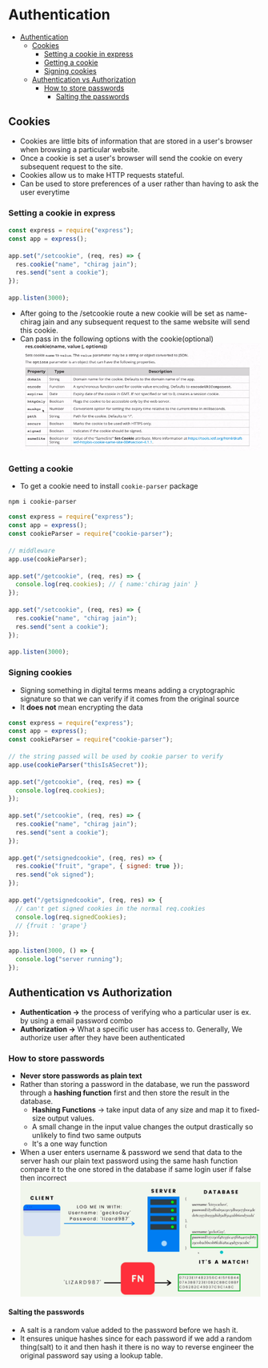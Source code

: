 # Authentication

- [Authentication](#authentication)
  - [Cookies](#cookies)
    - [Setting a cookie in express](#setting-a-cookie-in-express)
    - [Getting a cookie](#getting-a-cookie)
    - [Signing cookies](#signing-cookies)
  - [Authentication vs Authorization](#authentication-vs-authorization)
    - [How to store passwords](#how-to-store-passwords)
      - [Salting the passwords](#salting-the-passwords)

## Cookies

- Cookies are little bits of information that are stored in a user's browser when browsing a particular website.
- Once a cookie is set a user's browser will send the cookie on every subsequent request to the site.
- Cookies allow us to make HTTP requests stateful.
- Can be used to store preferences of a user rather than having to ask the user everytime

### Setting a cookie in express

```javascript
const express = require("express");
const app = express();

app.set("/setcookie", (req, res) => {
  res.cookie("name", "chirag jain");
  res.send("sent a cookie");
});

app.listen(3000);
```

- After going to the /setcookie route a new cookie will be set as name-chirag jain and any subsequent request to the same website will send this cookie.
- Can pass in the following options with the cookie(optional)
  ![](./diagrams/authentication/cookieoptions.png)

### Getting a cookie

- To get a cookie need to install `cookie-parser` package

```
npm i cookie-parser
```

```javascript
const express = require("express");
const app = express();
const cookieParser = require("cookie-parser");

// middleware
app.use(cookieParser);

app.set("/getcookie", (req, res) => {
  console.log(req.cookies); // { name:'chirag jain' }
});

app.set("/setcookie", (req, res) => {
  res.cookie("name", "chirag jain");
  res.send("sent a cookie");
});

app.listen(3000);
```

### Signing cookies

- Signing something in digital terms means adding a cryptographic signature so that we can verify if it comes from the original source
- It **does not** mean encrypting the data

```javascript
const express = require("express");
const app = express();
const cookieParser = require("cookie-parser");

// the string passed will be used by cookie parser to verify
app.use(cookieParser("thisIsASecret"));

app.set("/getcookie", (req, res) => {
  console.log(req.cookies);
});

app.set("/setcookie", (req, res) => {
  res.cookie("name", "chirag jain");
  res.send("sent a cookie");
});

app.get("/setsignedcookie", (req, res) => {
  res.cookie("fruit", "grape", { signed: true });
  res.send("ok signed");
});

app.get("/getsignedcookie", (req, res) => {
  // can't get signed cookies in the normal req.cookies
  console.log(req.signedCookies);
  // {fruit : 'grape'}
});

app.listen(3000, () => {
  console.log("server running");
});
```

## Authentication vs Authorization

- **Authentication ->** the process of verifying who a particular user is ex. by using a email password combo
- **Authorization ->** What a specific user has access to. Generally, We authorize user after they have been authenticated

### How to store passwords

- **Never store passwords as plain text**
- Rather than storing a password in the database, we run the password through a **hashing function** first and then store the result in the database.
  - **Hashing Functions** -> take input data of any size and map it to fixed-size output values.
  - A small change in the input value changes the output drastically so unlikely to find two same outputs
  - It's a one way function
- When a user enters username & password we send that data to the server hash our plain text password using the same hash function compare it to the one stored in the database if same login user if false then incorrect
  ![](./diagrams/authentication/storingpasswords.png)

#### Salting the passwords

- A salt is a random value added to the password before we hash it.
- It ensures unique hashes since for each password if we add a random thing(salt) to it and then hash it there is no way to reverse engineer the original password say using a lookup table.
